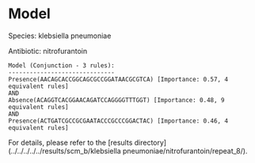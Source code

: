 
# Model

Species: klebsiella pneumoniae

Antibiotic: nitrofurantoin

```
Model (Conjunction - 3 rules):
------------------------------
Presence(AACAGCACCGGCAGCGCCGGATAACGCGTCA) [Importance: 0.57, 4 equivalent rules]
AND
Absence(ACAGGTCACGGAACAGATCCAGGGGTTTGGT) [Importance: 0.48, 9 equivalent rules]
AND
Presence(ACTGATCGCCGCGAATACCCGCCCGGACTAC) [Importance: 0.46, 4 equivalent rules]

```

For details, please refer to the [results directory](../../../../../results/scm_b/klebsiella pneumoniae/nitrofurantoin/repeat_8/).

